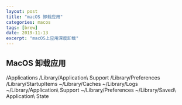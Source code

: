 ```yaml
---
layout: post
title: "macOS 卸载应用"
categories: macos
tags: [brew]
date: 2019-11-13
excerpt: "macOS上应用深度卸载"
---
```


## MacOS 卸载应用
/Applications
/Library/Application\ Support
/Library/Preferences
/Library/StartupItems
~/Library/Caches
~/Library/Logs
~/Library/Application\ Support
~/Library/Preferences
~/Library/Saved\ Application\ State
